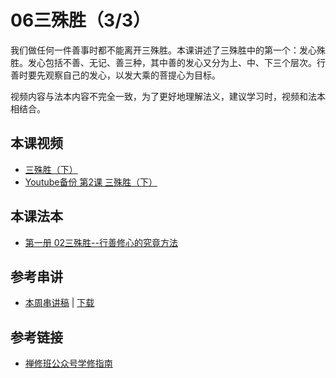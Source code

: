# 06三殊胜（3/3）

我们做任何一件善事时都不能离开三殊胜。本课讲述了三殊胜中的第一个：发心殊胜。发心包括不善、无记、善三种，其中善的发心又分为上、中、下三个层次。行善时要先观察自己的发心，以发大乘的菩提心为目标。

视频内容与法本内容不完全一致，为了更好地理解法义，建议学习时，视频和法本相结合。

## 本课视频

* [三殊胜（下）](https://s3.ca-central-1.wasabisys.com/hddata/f.huidengchanxiu.net/jmy/%e6%85%a7%e7%81%af%e7%a6%85%e4%bf%ae%e8%af%be/%e6%85%a7%e7%81%af%e7%a6%85%e4%bf%ae%e8%af%be%e7%ac%ac%e4%b8%80%e5%86%8c/02-3%20%e4%b8%89%e6%ae%8a%e8%83%9c%ef%bc%88%e4%b8%8b%ef%bc%89.mp4)
* [Youtube备份 第2课 三殊胜（下）](https://www.youtube.com/watch?v=yOirFEDelrI&list=PL7aUyQTIJqAhB-EbnDWQDLmq1BJxa4CWq&index=6&ab_channel=%E6%85%A7%E7%81%AF%E5%B0%8F%E7%BB%84%E6%B8%A9%E5%93%A5%E5%8D%8E)

## 本课法本

- [第一册 02三殊胜--行善修心的究竟方法](/books/b1/1-02)

## 参考串讲

* [本周串讲稿](http://view.officeapps.live.com/op/view.aspx?src=https://s3.ca-central-1.wasabisys.com/hddata/f.huidengchanxiu.net/hdv/f/up/慧灯禅修班第1册第2课三殊胜(视频3).pptx) | [下载](https://s3.ca-central-1.wasabisys.com/hddata/f.huidengchanxiu.net/hdv/f/up/慧灯禅修班第1册第2课三殊胜(视频3).pptx)

## 参考链接

- [禅修班公众号学修指南](https://mp.weixin.qq.com/s?__biz=MzI2NTQ1NDcxNg==&mid=100001932&idx=1&sn=ef8dc70a7a6e1bee19d450196f7c5628&scene=19#wechat_redirect)
